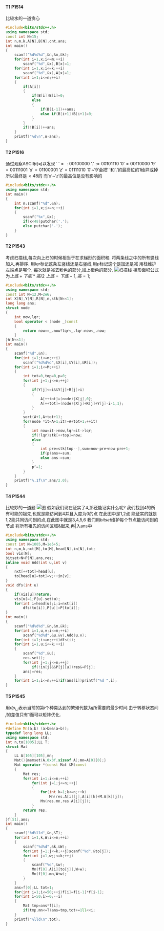#### T1 P1514

比较水的一道贪心

```cpp
#include<bits/stdc++.h>
using namespace std;
const int N=15;
int n,m,k,A[N],B[N],cnt,ans;
int main()
{
    scanf("%d%d%d",&n,&m,&k);
    for(int i=1,x;i<=m;++i)
        scanf("%d",&x),B[x]=1;
    for(int i=1,x;i<=k;++i)
        scanf("%d",&x),A[x]=1;
    for(int i=1;i<=n;++i)
    {
        if(A[i])
        {
            if(B[i])B[i]=0;
            else
            {
                if(B[i-1])++ans;
                else if(B[i+1])B[i+1]=0;
            }
        }
        if(!B[i])++ans;
    }
    printf("%d\n",n-ans);
}
```

#### T2 P1516

通过观察ASCII码可以发现
$'\ '=:00100000$
$'.':=00101110$
$'0'=00110000$
$'9'=00111001$
$'a'=01100001$
$'z'=01111010$
$'0'$~$'9'$会把$'\ '$和$'.'$的最高位的1给异或掉
所以最终是$<48$的
而$'a'$~$'z'$的最高位是没有影响的

```cpp
#include<bits/stdc++.h>
using namespace std;
int main()
{
    int n;scanf("%d",&n);
    for(int i=1,x;i<=n;++i)
    {
        scanf("%x",&x);
        if(x<48)putchar('.');
        else putchar('-');
    }
}
```

#### T2 P1543

考虑扫描线,每次向上扫的时候相当于在求梯形的面积和.
将两条线之中的所有竖线加入,再排序.
用$lqr$标记这条左竖线还是右竖线,用$p$标记这个是加还是减
用栈维护左端点是哪个.
每次就是减去粉色的部分,加上橙色的部分.
![扫描线](https://s1.ax1x.com/2020/08/26/dRUUTe.png)
梯形面积公式为$上底+下底*高/2$
$上底=下底-1,高=1$;

```cpp
#include<bits/stdc++.h>
using namespace std;
const int N=12,M=2e6;
int X[N],Y[N],R[N],n,stk[N<<1];
long long ans;
struct node
{
    int now,lqr;
    bool operator < (node _)const
    {
        return now==_.now?lqr<_.lqr:now<_.now;
    }
}A[N<<1];
int main()
{
    scanf("%d",&n);
    for(int i=1;i<=n;++i)
        scanf("%d%d%d",&X[i],&Y[i],&R[i]);
    for(int i=1;i<=M;++i)
    {
        int tot=0,top=0,p=0;
        for(int j=1;j<=n;++j)
        {
            if(Y[j]<=i&&Y[j]+R[j]>i)
            {
                A[++tot]=(node){X[j],0};
                A[++tot]=(node){X[j]+R[j]+Y[j]-i-1,1};
            }
        }
        sort(A+1,A+tot+1);
        for(node *it=A+1;it!=A+tot+1;++it)
        {
            int now=it->now,lqr=it->lqr;
            if(!lqr)stk[++top]=now;
            else
            {
                int pre=stk[top--],sum=now-pre+now-pre+1;
                if(p)ans+=sum;
                else ans-=sum;
            }
            p^=1;
        }
    }
    printf("%.1f\n",ans/2.0);
}
```

#### T4 P1544

比较妙的一道题
![图](https://s1.ax1x.com/2020/08/26/dRd1r6.png)
假如我们现在证实了4,那还能证实什么呢?
我们找到4的所有可能的祖先,也就是能访问到4并且入度为0的点
在此图中是1,2点
能证实的就是1,2能共同访问到的点,在此图中就是3,4,5,6
我们用$bitset$维护每个节点能访问到的节点
将所有祖先的访问区域$\&$起来,再$|$入ans中

```cpp
#include<bits/stdc++.h>
using namespace std;
const int N=1005,M=1e5+5;
int n,m,k,nxt[M],to[M],head[N],in[N],tot;
bool vis[N];
bitset<N>P[N],ans,res;
inline void Add(int u,int v)
{
    nxt[++tot]=head[u];
    to[head[u]=tot]=v;++in[v];
}
void dfs(int u)
{
    if(vis[u])return;
    vis[u]=1;P[u].set(u);
    for(int i=head[u];i;i=nxt[i])
        dfs(to[i]),P[u]|=P[to[i]];
}
int main()
{
    scanf("%d%d%d",&n,&m,&k);
    for(int i=1,u,v;i<=m;++i)
        scanf("%d%d",&u,&v),Add(u,v);
    for(int i=1;i<=n;++i)dfs(i);
    for(int i=1,u;i<=k;++i)
    {
        scanf("%d",&u);
        res.set();
        for(int j=1;j<=n;++j)
            if(!in[j]&&P[j][u])res&=P[j];
        ans|=res;
    }
    for(int i=1;i<=n;++i)if(ans[i])printf("%d ",i);
}
```

#### T5 P1545

用$dp_{i,j}$表示当前的第$i$个种类达到的繁殖代数为$j$所需要的最少时间.由于转移状态间$j$的差值只有1而可以矩阵优化.

```cpp
#include<bits/stdc++.h>
#define Mn(a,b) (a>b&&(a=b));
typedef long long LL;
using namespace std;
int n,to[1005];LL T;
struct Mat
{
    LL A[105][105],mn;
    Mat(){memset(A,0x3f,sizeof A);mn=A[0][0];}
    Mat operator *(const Mat &M)const
    {
        Mat res;
        for(int i=1;i<=n;++i)
            for(int j=1;j<=n;++j)
            {
                for(int k=1;k<=n;++k)
                    Mn(res.A[i][j],A[i][k]+M.A[k][j]);
                Mn(res.mn,res.A[i][j]);
            }
        return res;
    }
}f[51],ans;
int main()
{
    scanf("%d%lld",&n,&T);
    for(int i=1,k,W;i<=n;++i)
    {
        scanf("%d%d",&k,&W);
        for(int j=1;j<=k;++j)scanf("%d",&to[j]);
        for(int j=1,w;j<=k;++j)
        {
            scanf("%d",&w);
            Mn(f[0].A[i][to[j]],W+w);
            Mn(f[0].mn,W+w);
        }
    }
    ans=f[0];LL tot=1;
    for(int i=1;i<=50;++i)f[i]=f[i-1]*f[i-1];
    for(int i=50;i>=0;--i)
    {
        Mat tmp=ans*f[i];
        if(tmp.mn<=T)ans=tmp,tot+=1ll<<i;
    }
    printf("%lld\n",tot);
}
```


